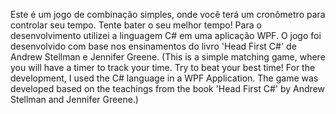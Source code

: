 Este é um jogo de combinação simples, onde você terá um cronômetro para controlar seu tempo. Tente bater o seu melhor tempo!
Para o desenvolvimento utilizei a linguagem C# em uma aplicação WPF.
O jogo foi desenvolvido com base nos ensinamentos do livro 'Head First C#' de Andrew Stellman e Jennifer Greene.
(This is a simple matching game, where you will have a timer to track your time. Try to beat your best time!
For the development, I used the C# language in a WPF Application.
The game was developed based on the teachings from the book 'Head First C#' by Andrew Stellman and Jennifer Greene.)
